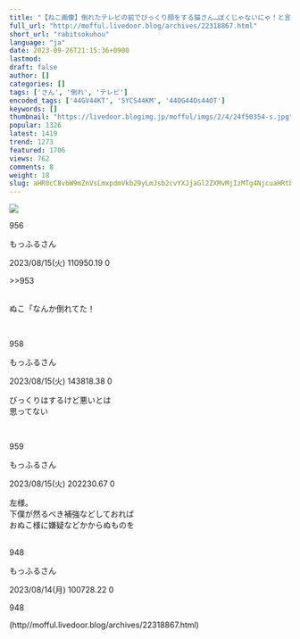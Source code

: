 ```yaml
---
title: "【ねこ画像】倒れたテレビの前でびっくり顔をする猫さん…ぼくじゃないにゃ！と言いたげですwww "
full_url: "http://mofful.livedoor.blog/archives/22318867.html"
short_url: "rabitsokuhou"
language: "ja"
date: 2023-09-26T21:15:36+0900
lastmod: 
draft: false
author: []
categories: []
tags: ['さん', '倒れ', 'テレビ']
encoded_tags: ['44GV44KT', '5YCS44KM', '44OG44Os44OT']
keywords: []
thumbnail: "https://livedoor.blogimg.jp/mofful/imgs/2/4/24f50354-s.jpg"
popular: 1326
latest: 1419
trend: 1273
featured: 1706
views: 762
comments: 8
weight: 18
slug: aHR0cC8vbW9mZnVsLmxpdmVkb29yLmJsb2cvYXJjaGl2ZXMvMjIzMTg4NjcuaHRtbA==
---
```


![](https://livedoor.blogimg.jp/mofful/imgs/2/4/24f50354-s.jpg)

<div><p class='t_h t_i'>956 <p>もっふるさん</p> <p>2023/08/15(火) 110950.19 0</p></p><p class='t_b t_i'><p class='anchor'>>>953</p><br>ぬこ「なんか倒れてた！</p><br><p class='t_h'>958 <p>もっふるさん</p> <p>2023/08/15(火) 143818.38 0</p></p><p class='t_b'>びっくりはするけど悪いとは<br>思ってない</p><br><p class='t_h'>959 <p>もっふるさん</p> <p>2023/08/15(火) 202230.67 0</p></p><p class='t_b'>左様。<br>下僕が然るべき補強などしておれば<br>おぬこ様に嫌疑などかからぬものを</p><br>948 <p>もっふるさん</p> <p> 2023/08/14(月) 100728.22 0</p><p>948</p></div>

(http//mofful.livedoor.blog/archives/22318867.html)
